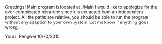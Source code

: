 Greetings!
Main program is located at ./Main
I would like to apologize for the over-complicated hierarchy since it is extracted from an independent project.
All the paths are relative, you should be able to run the program without any adaption to your own system.
Let me know if anything goes wrong.

Yours.
Pengwei
10/20/2015

